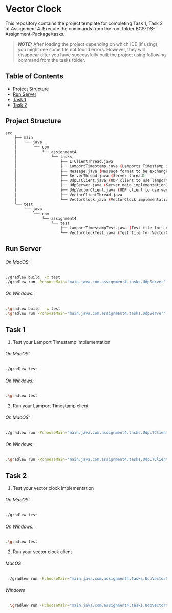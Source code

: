 # Vector Clock

This repository contains the project template for completing Task 1, Task 2 of Assignment 4. Execute the commands from the root folder BCS-DS-Assignment-Package/tasks.

> **_NOTE:_**
> After loading the project depending on which IDE (if using), you might see some file not found errors. However, they will disappear after you have successfully built the project using following command from the tasks folder.

## Table of Contents
- [Project Structure](#ProjectStructure)
- [Run Server](#run-server)
- [Task 1](#Task-1)
- [Task 2](#Task-2)

## Project Structure

```bash
src
    ├── main
    │   └── java
    │       └── com
    │           └── assignment4
    │               └── tasks
    │                   ├── LTClientThread.java
    │                   ├── LamportTimestamp.java (Lamports Timestamp implementaion)
    │                   ├── Message.java (Message format to be exchanged between server and the clients. This class can be instantiated to hold and access the content of the message and the timestamp)
    │                   ├── ServerThread.java (Server thread)
    │                   ├── UdpLTClient.java (UDP client to use lamports Timestamp implementation)
    │                   ├── UdpServer.java (Server main implementation)
    │                   ├── UdpVectorClient.java (UDP client to use vector clock)
    │                   ├── VectorClientThread.java
    │                   └── VectorClock.java (VectorClock implementation)
    └── test
        └── java
            └── com
                └── assignment4
                    └── test
                        ├── LamportTimestampTest.java (Test file for LogicalClock.java)
                        └── VectorClockTest.java (Test file for VectorClock.java)

```

## Run Server
###### On MacOS:
```bash
./gradlew build  -x test
./gradlew run -PchooseMain="main.java.com.assignment4.tasks.UdpServer"  
```
###### On Windows:
```bash
.\gradlew build  -x test
.\gradlew run -PchooseMain="main.java.com.assignment4.tasks.UdpServer"  
```

## Task 1
1. Test your Lamport Timestamp implementation
###### On MacOS:
```bash
./gradlew test 
```
###### On Windows:
```bash
.\gradlew test
```

2. Run your Lamport Timestamp client
###### On MacOS:

```bash
./gradlew run -PchooseMain="main.java.com.assignment4.tasks.UdpLTClient" --console=plain 
```

###### On Windows:
```bash
.\gradlew run -PchooseMain="main.java.com.assignment4.tasks.UdpLTClient" --console=plain 
```

## Task 2

1. Test your vector clock implementation
###### On MacOS:
```bash
./gradlew test 
```
###### On Windows:
```bash
.\gradlew test
```

2. Run your vector clock client
###### MacOS
```bash
 ./gradlew run -PchooseMain="main.java.com.assignment4.tasks.UdpVectorClient" --console=plain 
 ```
###### Windows
```bash
 .\gradlew run -PchooseMain="main.java.com.assignment4.tasks.UdpVectorClient" --console=plain 
 ```